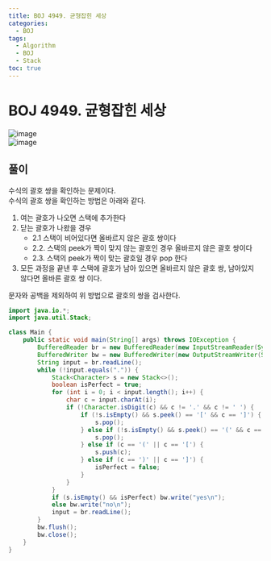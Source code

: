 ```yaml
---
title: BOJ 4949. 균형잡힌 세상
categories:
  - BOJ
tags:
  - Algorithm
  - BOJ
  - Stack
toc: true
---
```


# BOJ 4949. 균형잡힌 세상
![image](https://user-images.githubusercontent.com/39984656/137638249-e1a24319-9585-4610-9df6-0e0339e72434.png)  
![image](https://user-images.githubusercontent.com/39984656/137638261-578bea77-93b8-4a2b-9ce1-51648aba0e29.png)

## 풀이
수식의 괄호 쌍을 확인하는 문제이다.  
수식의 괄호 쌍을 확인하는 방법은 아래와 같다.  
1. 여는 괄호가 나오면 스택에 추가한다
2. 닫는 괄호가 나왔을 경우
    - 2.1 스택이 비어있다면 올바르지 않은 괄호 쌍이다
    - 2.2. 스택의 peek가 짝이 맞지 않는 괄호인 경우 올바르지 않은 괄호 쌍이다  
    - 2.3. 스택의 peek가 짝이 맞는 괄호일 경우 pop 한다  
3. 모든 과정을 끝낸 후 스택에 괄호가 남아 있으면 올바르지 않은 괄호 쌍, 남아있지 않다면 올바른 괄호 쌍 이다.  

문자와 공백을 제외하여 위 방법으로 괄호의 쌍을 검사한다.  
```java
import java.io.*;
import java.util.Stack;

class Main {
    public static void main(String[] args) throws IOException {
        BufferedReader br = new BufferedReader(new InputStreamReader(System.in));
        BufferedWriter bw = new BufferedWriter(new OutputStreamWriter(System.out));
        String input = br.readLine();
        while (!input.equals(".")) {
            Stack<Character> s = new Stack<>();
            boolean isPerfect = true;
            for (int i = 0; i < input.length(); i++) {
                char c = input.charAt(i);
                if (!Character.isDigit(c) && c != '.' && c != ' ') {
                    if (!s.isEmpty() && s.peek() == '[' && c == ']') {
                        s.pop();
                    } else if (!s.isEmpty() && s.peek() == '(' && c == ')') {
                        s.pop();
                    } else if (c == '(' || c == '[') {
                        s.push(c);
                    } else if (c == ')' || c == ']') {
                        isPerfect = false;
                    }
                }
            }
            if (s.isEmpty() && isPerfect) bw.write("yes\n");
            else bw.write("no\n");
            input = br.readLine();
        }
        bw.flush();
        bw.close();
    }
} 
```